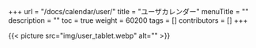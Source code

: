 +++
url = "/docs/calendar/user/"
title = "ユーザカレンダー"
menuTitle = ""
description = ""
toc = true
weight = 60200
tags = []
contributors = []
+++

{{< picture src="img/user_tablet.webp" alt="" >}}
